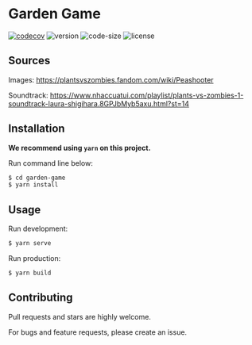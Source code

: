 # Garden Game

[![codecov](https://codecov.io/gh/duc622/garden-game/branch/master/graph/badge.svg)](https://codecov.io/gh/duc622/garden-game)
![version](https://img.shields.io/github/package-json/v/duc622/garden-game)
![code-size](https://img.shields.io/github/languages/code-size/duc622/garden-game)
![license](https://img.shields.io/github/license/duc622/garden-game)

## Sources

Images: https://plantsvszombies.fandom.com/wiki/Peashooter

Soundtrack: https://www.nhaccuatui.com/playlist/plants-vs-zombies-1-soundtrack-laura-shigihara.8GPJbMyb5axu.html?st=14

## Installation

**We recommend using `yarn` on this project.**

Run command line below:

```bash
$ cd garden-game
$ yarn install
```

## Usage

Run development:

```bash
$ yarn serve
```

Run production:

```bash
$ yarn build
```

## Contributing

Pull requests and stars are highly welcome.

For bugs and feature requests, please create an issue.

